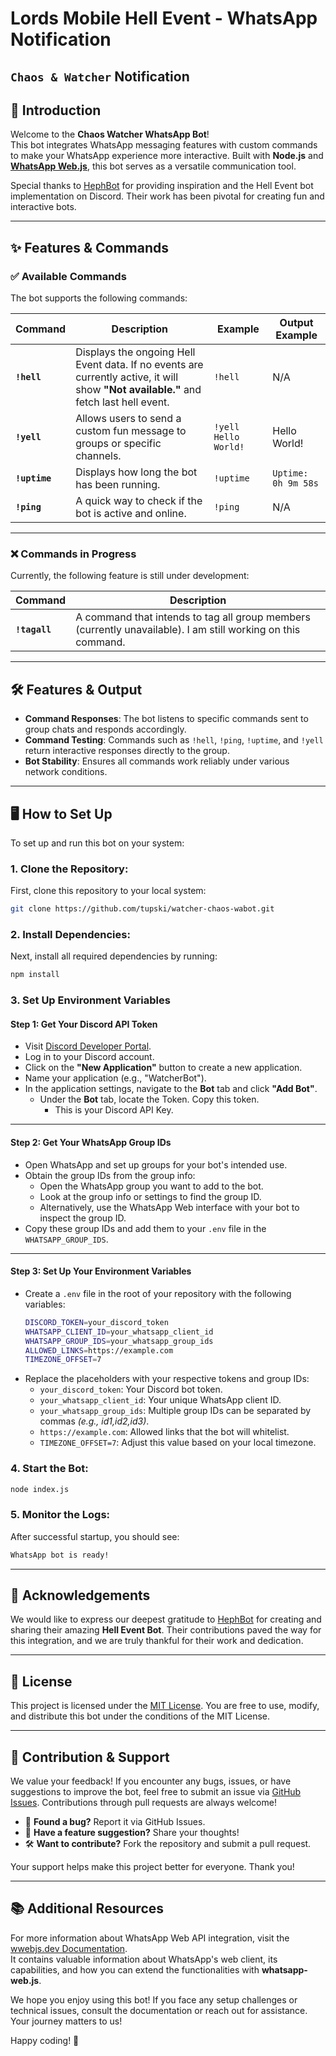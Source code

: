 # Lords Mobile Hell Event - WhatsApp Notification
## `Chaos & Watcher` Notification

## 🚀 Introduction
Welcome to the **Chaos Watcher WhatsApp Bot**!  
This bot integrates WhatsApp messaging features with custom commands to make your WhatsApp experience more interactive. Built with **Node.js** and [**WhatsApp Web.js**](https://wwebjs.dev/), this bot serves as a versatile communication tool.

Special thanks to [HephBot](https://hephbot.com) for providing inspiration and the Hell Event bot implementation on Discord. Their work has been pivotal for creating fun and interactive bots.

---

## ✨ Features & Commands

### ✅ Available Commands
The bot supports the following commands:

| Command | Description | Example | Output Example|
|-----------|-----------------------------------------------------------------------------|----------------------------------|----------------------------|
| **`!hell`** | Displays the ongoing Hell Event data. If no events are currently active, it will show **"Not available."** and fetch last hell event. | `!hell` | N/A                        |
| **`!yell`** | Allows users to send a custom fun message to groups or specific channels. | `!yell Hello World!` | Hello World!
| **`!uptime`** | Displays how long the bot has been running. | `!uptime` | `Uptime: 0h 9m 58s` |
| **`!ping`**   | A quick way to check if the bot is active and online. | `!ping` | N/A |

---

### ❌ Commands in Progress
Currently, the following feature is still under development:

| Command   | Description                                    |
|-----------|------------------------------------------------|
| **`!tagall`** | A command that intends to tag all group members (currently unavailable). I am still working on this command. |


---

## 🛠️ Features & Output
- **Command Responses**: The bot listens to specific commands sent to group chats and responds accordingly.
- **Command Testing**: Commands such as `!hell`, `!ping`, `!uptime`, and `!yell` return interactive responses directly to the group.
- **Bot Stability**: Ensures all commands work reliably under various network conditions.

---

## 🖥️ How to Set Up
To set up and run this bot on your system:

### 1. Clone the Repository:
First, clone this repository to your local system:
```bash
git clone https://github.com/tupski/watcher-chaos-wabot.git
   ```
### 2. Install Dependencies:
Next, install all required dependencies by running:
   ```bash
   npm install
   ```
### 3. **Set Up Environment Variables**

#### **Step 1: Get Your Discord API Token**
- Visit [Discord Developer Portal](https://discord.com/developers/applications).
- Log in to your Discord account.
- Click on the **"New Application"** button to create a new application.
- Name your application (e.g., "WatcherBot").
- In the application settings, navigate to the **Bot** tab and click **"Add Bot"**.
  - Under the **Bot** tab, locate the Token. Copy this token.
    - This is your Discord API Key.
---
#### **Step 2: Get Your WhatsApp Group IDs**
- Open WhatsApp and set up groups for your bot's intended use.
- Obtain the group IDs from the group info:
  - Open the WhatsApp group you want to add to the bot.
  - Look at the group info or settings to find the group ID.
  - Alternatively, use the WhatsApp Web interface with your bot to inspect the group ID.
- Copy these group IDs and add them to your `.env` file in the `WHATSAPP_GROUP_IDS`.

---

#### **Step 3: Set Up Your Environment Variables**
- Create a `.env` file in the root of your repository with the following variables:
  ```bash
  DISCORD_TOKEN=your_discord_token
  WHATSAPP_CLIENT_ID=your_whatsapp_client_id
  WHATSAPP_GROUP_IDS=your_whatsapp_group_ids
  ALLOWED_LINKS=https://example.com
  TIMEZONE_OFFSET=7
  ```
- Replace the placeholders with your respective tokens and group IDs:
    - `your_discord_token`: Your Discord bot token.
    - `your_whatsapp_client_id`: Your unique WhatsApp client ID.
    - `your_whatsapp_group_ids`: Multiple group IDs can be separated by commas _(e.g., id1,id2,id3)_.
    - `https://example.com`: Allowed links that the bot will whitelist.
    - `TIMEZONE_OFFSET=7`: Adjust this value based on your local timezone.

### 4. Start the Bot:
   ```bash
   node index.js
   ```
### 5. **Monitor the Logs:**
After successful startup, you should see:

   ```bash
   WhatsApp bot is ready!
   ```

---

## 🙏 Acknowledgements
We would like to express our deepest gratitude to [HephBot](https://hephbot.com) for creating and sharing their amazing **Hell Event Bot**. Their contributions paved the way for this integration, and we are truly thankful for their work and dedication.

---

## 📝 License
This project is licensed under the [MIT License](https://opensource.org/licenses/MIT). You are free to use, modify, and distribute this bot under the conditions of the MIT License.

---

## 📄 Contribution & Support
We value your feedback! If you encounter any bugs, issues, or have suggestions to improve the bot, feel free to submit an issue via [GitHub Issues](https://github.com/tupski/watcher-chaos-wabot/issues). Contributions through pull requests are always welcome!

- 🐞 **Found a bug?** Report it via GitHub Issues.  
- 💬 **Have a feature suggestion?** Share your thoughts!  
- 🛠️ **Want to contribute?** Fork the repository and submit a pull request.

Your support helps make this project better for everyone. Thank you!

---

## 📚 Additional Resources
For more information about WhatsApp Web API integration, visit the [wwebjs.dev Documentation](https://wwebjs.dev/).  
It contains valuable information about WhatsApp's web client, its capabilities, and how you can extend the functionalities with **whatsapp-web.js**.

We hope you enjoy using this bot! If you face any setup challenges or technical issues, consult the documentation or reach out for assistance. Your journey matters to us!

Happy coding! 🚀
